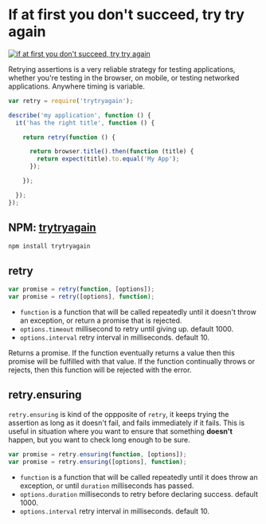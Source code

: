 # If at first you don't succeed, try try again

[![if at first you don't succeed, try try again](http://img.youtube.com/vi/WwlWgMTCp8w/0.jpg)](http://www.youtube.com/watch?v=WwlWgMTCp8w)

Retrying assertions is a very reliable strategy for testing applications, whether you're testing in the browser, on mobile, or testing networked applications. Anywhere timing is variable.

```JavaScript
var retry = require('trytryagain');

describe('my application', function () {
  it('has the right title', function () {

    return retry(function () {

      return browser.title().then(function (title) {
        return expect(title).to.equal('My App');
      });

    });

  });
});
```

## NPM: [trytryagain](https://www.npmjs.org/package/trytryagain)

```sh
npm install trytryagain
```

## retry

```JavaScript
var promise = retry(function, [options]);
var promise = retry([options], function);
```

* `function` is a function that will be called repeatedly until it doesn't throw an exception, or return a promise that is rejected.
* `options.timeout` millisecond to retry until giving up. default 1000.
* `options.interval` retry interval in milliseconds. default 10.

Returns a promise. If the function eventually returns a value then this promise will be fulfilled with that value. If the function continually throws or rejects, then this function will be rejected with the error.

## retry.ensuring

`retry.ensuring` is kind of the oppposite of `retry`, it keeps trying the assertion as long as it doesn't fail, and fails immediately if it fails. This is useful in situation where you want to ensure that something **doesn't** happen, but you want to check long enough to be sure.

```js
var promise = retry.ensuring(function, [options]);
var promise = retry.ensuring([options], function);
```

* `function` is a function that will be called repeatedly until it does throw an exception, or until `duration` milliseconds has passed.
* `options.duration` milliseconds to retry before declaring success. default 1000.
* `options.interval` retry interval in milliseconds. default 10.
